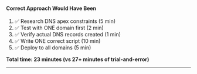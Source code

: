 #### Correct Approach Would Have Been

1. ✅ Research DNS apex constraints (5 min)
2. ✅ Test with ONE domain first (2 min)
3. ✅ Verify actual DNS records created (1 min)
4. ✅ Write ONE correct script (10 min)
5. ✅ Deploy to all domains (5 min)

**Total time: 23 minutes (vs 27+ minutes of trial-and-error)**

---
